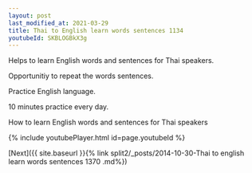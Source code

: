 ```yaml
---
layout: post
last_modified_at: 2021-03-29
title: Thai to English learn words sentences 1134 
youtubeId: SKBLOGBkX3g
---
```

 
 
Helps to learn English words and sentences for Thai speakers.

Opportunitiy to repeat the words sentences. 

Practice English language. 
 
10 minutes practice every day. 
 
How to learn English words and sentences for Thai speakers 
 
{% include youtubePlayer.html id=page.youtubeId %}
 
 
[Next]({{ site.baseurl }}{% link  split2/_posts/2014-10-30-Thai to english learn words sentences 1370 .md%})
 
